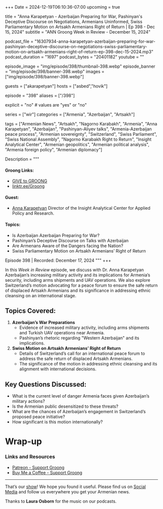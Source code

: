 +++
Date = 2024-12-19T06:10:36-07:00
upcoming = true

title = "Anna Karapetyan - Azerbaijan Preparing for War, Pashinyan's Deceptive Discourse on Negotiations, Armenians Uninformed, Swiss Parliamentary Motion on Artsakh Armenians Right of Return | Ep 398 - Dec 15, 2024"
subtitle = "ANN Groong Week in Review - December 15, 2024"

podcast_file = "16307934-anna-karapetyan-azerbaijan-preparing-for-war-pashinyan-deceptive-discourse-on-negotiations-swiss-parliamentary-motion-on-artsakh-armenians-right-of-return-ep-398-dec-15-2024.mp3"
podcast_duration = "1697"
podcast_bytes = "20401182"
youtube = ""

episode_image = "img/episode/398/thumbnail-398.webp"
episode_banner = "img/episode/398/banner-398.webp"
images = ["img/episode/398/banner-398.webp"]

guests = ["akarapetyan"]
hosts = ["asbed","hovik"]

episode = "398"
aliases = ["/398"]

explicit = "no" # values are "yes" or "no"

series = ["wir"]
categories = ["Armenia", "Azerbaijan", "Artsakh"]

tags = ["Armenian News", "Artsakh", "Nagorno Karabakh", "Armenia", "Anna Karapetyan", "Azerbaijan", "Pashinyan-Aliyev talks", "Armenia-Azerbaijan peace process", "Armenian sovereignty", "Switzerland", "Swiss Parliament", "Swiss National Assembly", "Nagorno Karabakh Right to Return", "Insight Analytical Center", "Armenian geopolitics", "Armenian political analysis", "Armenia foreign policy", "Armenian diplomacy"]


Description = """

#### Groong Links:
* [GIVE to GROONG](https://podcasts.groong.org/donate)
* [linktr.ee/Groong](https://linktr.ee/groong)

#### Guest:
* [Anna Karapetyan](/guest/akarapetyan) Director of the Insight Analytical Center for Applied Policy and Research.

#### Topics:
* Is Azerbaijan Azerbaijan Preparing for War?
* Pashinyan’s Deceptive Discourse on Talks with Azerbaijan
* Are Armenans Aware of the Dangers facing the Nation?
* Swiss Parliamentary Motion on Artsakh Armenians’ Right of Return

Episode 398 | Recorded: December 17, 2024
"""
+++

In this *Week in Review* episode, we discuss with Dr. Anna Karapetyan Azerbaijan’s increasing military activity and its implications for Armenia’s security, including arms shipments and UAV operations. We also explore Switzerland’s motion advocating for a peace forum to ensure the safe return of displaced Artsakh Armenians and its significance in addressing ethnic cleansing on an international stage.


## Topics Covered:

1. **Azerbaijan’s War Preparations**
    * Evidence of increased military activity, including arms shipments and Turkish UAV operations near Armenia.
    * Pashinyan’s rhetoric regarding "Western Azerbaijan" and its implications.
2. **Swiss Motion on Artsakh Armenians’ Right of Return**
    * Details of Switzerland’s call for an international peace forum to address the safe return of displaced Artsakh Armenians.
    * The significance of the motion in addressing ethnic cleansing and its alignment with international decisions.


## Key Questions Discussed:

* What is the current level of danger Armenia faces given Azerbaijan’s military actions?
* Is the Armenian public desensitized to these threats?
* What are the chances of Azerbaijan’s engagement in Switzerland’s proposed peace initiative?
* How significant is this motion internationally?


# Wrap-up

### **Links and Resources**

* [Patreon - Support Groong](https://www.patreon.com/ann_groong)
* [Buy Me a Coffee - Support Groong](https://www.buymeacoffee.com/groong)

---

That’s our [show](https://podcasts.groong.org/)! We hope you found it useful. Please find us on [Social Media](https://linktr.ee/groong) and follow us everywhere you get your Armenian news.

Thanks to **Laura Osborn** for the music on our podcasts.

